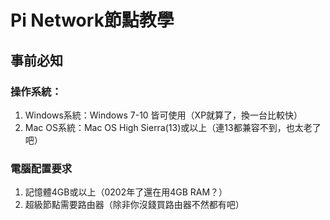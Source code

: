 # Pi Network節點教學

## 事前必知
### 操作系統：
1. Windows系統：Windows 7-10 皆可使用（XP就算了，換一台比較快）
2. Mac OS系統：Mac OS High Sierra(13)或以上（連13都兼容不到，也太老了吧）
### 電腦配置要求
1. 記憶體4GB或以上（0202年了還在用4GB RAM？）
2. 超級節點需要路由器（除非你沒錢買路由器不然都有吧）
